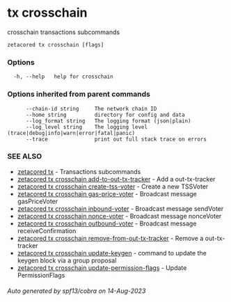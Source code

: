 # tx crosschain

crosschain transactions subcommands

```
zetacored tx crosschain [flags]
```

### Options

```
  -h, --help   help for crosschain
```

### Options inherited from parent commands

```
      --chain-id string     The network chain ID
      --home string         directory for config and data 
      --log_format string   The logging format (json|plain) 
      --log_level string    The logging level (trace|debug|info|warn|error|fatal|panic) 
      --trace               print out full stack trace on errors
```

### SEE ALSO

* [zetacored tx](zetacored_tx.md)	 - Transactions subcommands
* [zetacored tx crosschain add-to-out-tx-tracker](zetacored_tx_crosschain_add-to-out-tx-tracker.md)	 - Add a out-tx-tracker
* [zetacored tx crosschain create-tss-voter](zetacored_tx_crosschain_create-tss-voter.md)	 - Create a new TSSVoter
* [zetacored tx crosschain gas-price-voter](zetacored_tx_crosschain_gas-price-voter.md)	 - Broadcast message gasPriceVoter
* [zetacored tx crosschain inbound-voter](zetacored_tx_crosschain_inbound-voter.md)	 - Broadcast message sendVoter
* [zetacored tx crosschain nonce-voter](zetacored_tx_crosschain_nonce-voter.md)	 - Broadcast message nonceVoter
* [zetacored tx crosschain outbound-voter](zetacored_tx_crosschain_outbound-voter.md)	 - Broadcast message receiveConfirmation
* [zetacored tx crosschain remove-from-out-tx-tracker](zetacored_tx_crosschain_remove-from-out-tx-tracker.md)	 - Remove a out-tx-tracker
* [zetacored tx crosschain update-keygen](zetacored_tx_crosschain_update-keygen.md)	 - command to update the keygen block via a group proposal
* [zetacored tx crosschain update-permission-flags](zetacored_tx_crosschain_update-permission-flags.md)	 - Update PermissionFlags

###### Auto generated by spf13/cobra on 14-Aug-2023
